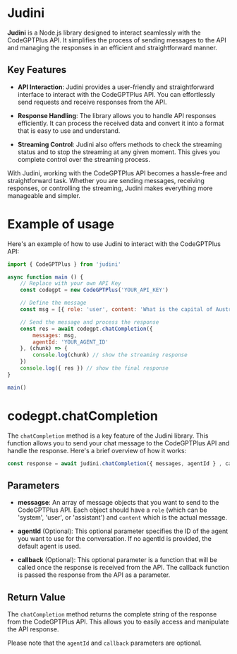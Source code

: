 # Judini
**Judini**  is a Node.js library designed to interact seamlessly with the CodeGPTPlus API. It simplifies the process of sending messages to the API and managing the responses in an efficient and straightforward manner.

## Key Features
- **API Interaction**: Judini provides a user-friendly and straightforward interface to interact with the CodeGPTPlus API. You can effortlessly send requests and receive responses from the API.

- **Response Handling**: The library allows you to handle API responses efficiently. It can process the received data and convert it into a format that is easy to use and understand.

- **Streaming Control**: Judini also offers methods to check the streaming status and to stop the streaming at any given moment. This gives you complete control over the streaming process.

With Judini, working with the CodeGPTPlus API becomes a hassle-free and straightforward task. Whether you are sending messages, receiving responses, or controlling the streaming, Judini makes everything more manageable and simpler.

# Example of usage
Here's an example of how to use Judini to interact with the CodeGPTPlus API:

```js
import { CodeGPTPlus } from 'judini'

async function main () {
    // Replace with your own API Key
    const codegpt = new CodeGPTPlus('YOUR_API_KEY')

    // Define the message
    const msg = [{ role: 'user', content: 'What is the capital of Australia?' }]

    // Send the message and process the response
    const res = await codegpt.chatCompletion({
        messages: msg,
        agentId: 'YOUR_AGENT_ID'
    }, (chunk) => {
        console.log(chunk) // show the streaming response
    })
    console.log({ res }) // show the final response
}

main()

```


# codegpt.chatCompletion

The `chatCompletion` method is a key feature of the Judini library. This function allows you to send your chat message to the CodeGPTPlus API and handle the response. Here's a brief overview of how it works:

```js
const response = await judini.chatCompletion({ messages, agentId } , callback);
```

## Parameters

- **messagse**: An array of message objects that you want to send to the CodeGPTPlus API. Each object should have a `role` (which can be 'system', 'user', or 'assistant') and `content` which is the actual message.

- **agentId** (Optional): This optional parameter specifies the ID of the agent you want to use for the conversation. If no agentId is provided, the default agent is used.

- **callback** (Optional): This optional parameter is a function that will be called once the response is received from the API. The callback function is passed the response from the API as a parameter.

## Return Value

The `chatCompletion` method returns the complete string of the response from the CodeGPTPlus API. This allows you to easily access and manipulate the API response.

Please note that the `agentId` and `callback` parameters are optional. 
